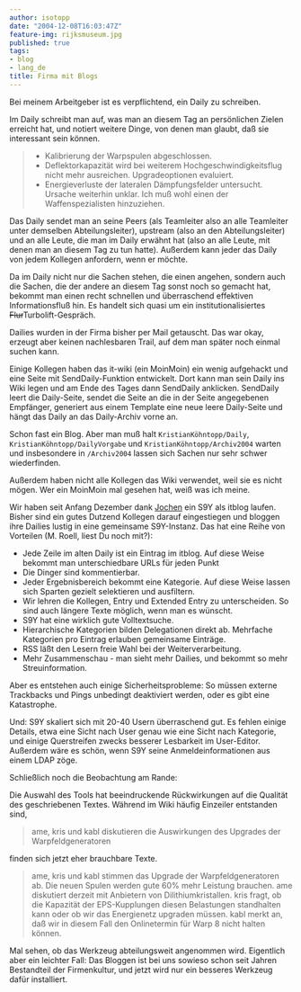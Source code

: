 ```yaml
---
author: isotopp
date: "2004-12-08T16:03:47Z"
feature-img: rijksmuseum.jpg
published: true
tags:
- blog
- lang_de
title: Firma mit Blogs
---
```

Bei meinem Arbeitgeber ist es verpflichtend, ein Daily zu schreiben.

Im Daily schreibt man auf, was man an diesem Tag an persönlichen Zielen erreicht hat, und notiert weitere Dinge, von denen man glaubt, daß sie interessant sein können.

> - Kalibrierung der Warpspulen abgeschlossen.
> - Deflektorkapazität wird bei weiterem Hochgeschwindigkeitsflug nicht mehr ausreichen. Upgradeoptionen evaluiert.
> - Energieverluste der lateralen Dämpfungsfelder untersucht. Ursache weiterhin unklar. Ich muß wohl einen der Waffenspezialisten hinzuziehen.

Das Daily sendet man an seine Peers (als Teamleiter also an alle Teamleiter unter demselben Abteilungsleiter), upstream (also an den Abteilungsleiter) und an alle Leute, die man im Daily erwähnt hat (also an alle Leute, mit denen man an diesem Tag zu tun hatte). Außerdem kann jeder das Daily von jedem Kollegen anfordern, wenn er möchte.

Da im Daily nicht nur die Sachen stehen, die einen angehen, sondern auch die Sachen, die der andere an diesem Tag sonst noch so gemacht hat, bekommt man einen recht schnellen und überraschend effektiven Informationsfluß hin. Es handelt sich quasi um ein institutionalisiertes <strike>Flur</strike>Turbolift-Gespräch.

Dailies wurden in der Firma bisher per Mail getauscht. Das war okay, erzeugt aber keinen nachlesbaren Trail, auf dem man später noch einmal suchen kann.

Einige Kollegen haben das it-wiki (ein MoinMoin) ein wenig aufgehackt und eine Seite mit SendDaily-Funktion entwickelt. Dort kann man sein Daily ins Wiki legen und am Ende des Tages dann SendDaily anklicken. SendDaily leert die Daily-Seite, sendet die Seite an die in der Seite angegebenen Empfänger, generiert aus einem Template eine neue leere Daily-Seite und hängt das Daily an das Daily-Archiv vorne an.

Schon fast ein Blog. Aber man muß halt `KristianKöhntopp/Daily`, `KristianKöhntopp/DailyVorgabe` und `KristianKöhntopp/Archiv2004` warten und insbesondere in `/Archiv2004` lassen sich Sachen nur sehr schwer wiederfinden.

Außerdem haben nicht alle Kollegen das Wiki verwendet, weil sie es nicht mögen. Wer ein MoinMoin mal gesehen hat, weiß was ich meine.

Wir haben seit Anfang Dezember dank [Jochen](http://www.jochen-lillich.de/) ein S9Y als itblog laufen. Bisher sind ein gutes Dutzend Kollegen darauf eingestiegen und bloggen ihre Dailies lustig in eine gemeinsame S9Y-Instanz. Das hat eine Reihe von Vorteilen (M. Roell, liest Du noch mit?):

- Jede Zeile im alten Daily ist ein Eintrag im itblog. Auf diese Weise bekommt man unterschiedbare URLs für jeden Punkt
- Die Dinger sind kommentierbar.
- Jeder Ergebnisbereich bekommt eine Kategorie. Auf diese Weise lassen sich Sparten gezielt selektieren und ausfiltern.
- Wir lehren die Kollegen, Entry und Extended Entry zu unterscheiden. So sind auch längere Texte möglich, wenn man es wünscht.
- S9Y hat eine wirklich gute Volltextsuche.
- Hierarchische Kategorien bilden Delegationen direkt ab. Mehrfache Kategorien pro Eintrag erlauben gemeinsame Einträge.
- RSS läßt den Lesern freie Wahl bei der Weiterverarbeitung.
- Mehr Zusammenschau - man sieht mehr Dailies, und bekommt so mehr Streuinformation.

Aber es entstehen auch einige Sicherheitsprobleme: So müssen externe Trackbacks und Pings unbedingt deaktiviert werden, oder es gibt eine Katastrophe.

Und: S9Y skaliert sich mit 20-40 Usern überraschend gut. Es fehlen einige Details, etwa eine Sicht nach User genau wie eine Sicht nach Kategorie, und einige Querstreifen zwecks besserer Lesbarkeit im User-Editor. Außerdem wäre es schön, wenn S9Y seine Anmeldeinformationen aus einem LDAP zöge.

Schließlich noch die Beobachtung am Rande:

Die Auswahl des Tools hat beeindruckende Rückwirkungen auf die Qualität des geschriebenen Textes. Während im Wiki häufig Einzeiler entstanden sind,

> ame, kris und kabl diskutieren die Auswirkungen des Upgrades der Warpfeldgeneratoren

finden sich jetzt eher brauchbare Texte.

> ame, kris und kabl stimmen das Upgrade der Warpfeldgeneratoren ab. Die neuen Spulen werden gute 60% mehr Leistung brauchen. ame diskutiert derzeit mit Anbietern von Dilithiumkristallen. kris fragt, ob die Kapazität der EPS-Kupplungen diesen Belastungen standhalten kann oder ob wir das Energienetz upgraden müssen. kabl merkt an, daß wir in diesem Fall den Onlinetermin für Warp 8 nicht halten können.

Mal sehen, ob das Werkzeug abteilungsweit angenommen wird. Eigentlich aber ein leichter Fall: Das Bloggen ist bei uns sowieso schon seit Jahren Bestandteil der Firmenkultur, und jetzt wird nur ein besseres Werkzeug dafür installiert.
